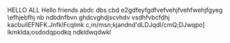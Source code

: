 HELLO ALL 
Hello friends 
abdc dbs cbd
e2gdfeyfgdfvefvehjfvehfwehjfgyeg
\efhjebfhj
nb ndbdnfbvn
ghdcvghdjscvhdv vsdhfvbcfdhj
kacbuilEFNFK.JnfklFcqlmk
c,m/msn;kjandnd'dLDJqdl/cmQ;DJwqpo]
lkmklda;osdodqpodkq ndkldwqdwkl
